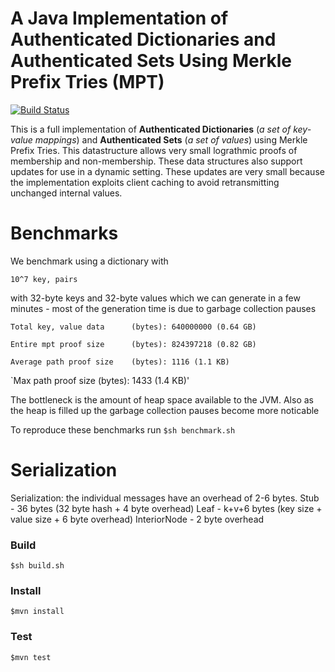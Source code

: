 # A Java Implementation of Authenticated Dictionaries and Authenticated Sets Using Merkle Prefix Tries (MPT) 
[![Build Status](https://travis-ci.org/henryaspegren/b_verify-merkle-prefix-trie.svg?branch=master)](https://travis-ci.org/henryaspegren/b_verify-merkle-prefix-trie)

This is a full implementation of <b>Authenticated Dictionaries</b> (<i>a set of key-value mappings</i>) and <b>Authenticated Sets</b> (<i>a set of values</i>) using Merkle Prefix Tries. This datastructure allows very small lograthmic proofs of membership and non-membership. These data structures also support updates for use in a dynamic setting. These updates are very small because the implementation exploits client caching to avoid retransmitting unchanged internal values.

# Benchmarks
We benchmark using a dictionary with 

`10^7 key, pairs`

with 32-byte keys and 32-byte values which we can generate in a few minutes - most of the generation time is due to garbage collection pauses

`Total key, value data 		(bytes): 640000000 (0.64 GB)`

`Entire mpt proof size  	(bytes): 824397218 (0.82 GB)`

`Average path proof size 	(bytes): 1116 (1.1 KB)`

`Max path proof size     	(bytes): 1433 (1.4 KB)'

The bottleneck is the amount of heap space available to the JVM. Also as the heap is filled up the garbage collection pauses become more noticable

To reproduce these benchmarks run
`$sh benchmark.sh`


# Serialization 
Serialization: the individual messages have an overhead of 2-6 bytes.
Stub - 36 bytes (32 byte hash + 4 byte overhead)
Leaf - k+v+6 bytes (key size + value size + 6 byte overhead)
InteriorNode  - 2 byte overhead 

### Build
`$sh build.sh`

### Install
`$mvn install`

### Test
`$mvn test`
